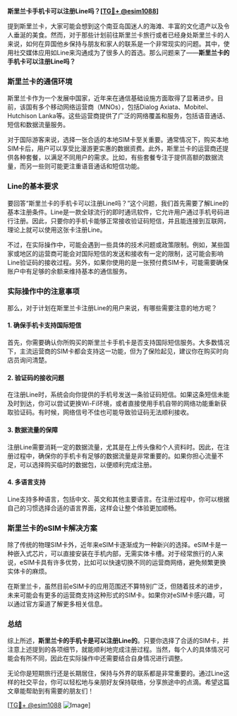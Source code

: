 **斯里兰卡手机卡可以注册Line吗？[[TG💪+ @esim1088](https://t.me/s/esim1088)]**

提到斯里兰卡，大家可能会想到这个南亚岛国迷人的海滩、丰富的文化遗产以及令人垂涎的美食。然而，对于那些计划前往斯里兰卡旅行或者已经身处斯里兰卡的人来说，如何在异国他乡保持与朋友和家人的联系是一个非常现实的问题。其中，使用社交媒体应用如Line来沟通成为了很多人的首选。那么问题来了——**斯里兰卡的手机卡可以注册Line吗？**

### 斯里兰卡的通信环境

斯里兰卡作为一个发展中国家，近年来在通信基础设施方面取得了显著进步。目前，该国有多个移动网络运营商（MNOs），包括Dialog Axiata、Mobitel、Hutchison Lanka等。这些运营商提供了广泛的网络覆盖和服务，包括语音通话、短信和数据流量服务。

对于国际游客来说，选择一张合适的本地SIM卡至关重要。通常情况下，购买本地SIM卡后，用户可以享受比漫游更实惠的数据资费。此外，斯里兰卡的运营商还提供各种套餐，以满足不同用户的需求。比如，有些套餐专注于提供高额的数据流量，而另一些则可能更注重语音通话和短信功能。

### Line的基本要求

要回答“斯里兰卡的手机卡可以注册Line吗？”这个问题，我们首先需要了解Line的基本注册条件。Line是一款全球流行的即时通讯软件，它允许用户通过手机号码进行注册。因此，只要你的手机卡能够正常接收验证码短信，并且能连接到互联网，理论上就可以使用这张卡注册Line。

不过，在实际操作中，可能会遇到一些具体的技术问题或政策限制。例如，某些国家或地区的运营商可能会对国际短信的发送和接收有一定的限制，这可能会影响Line验证码的接收过程。另外，如果你使用的是一张预付费SIM卡，可能需要确保账户中有足够的余额来维持基本的通信服务。

### 实际操作中的注意事项

那么，对于计划在斯里兰卡注册Line的用户来说，有哪些需要注意的地方呢？

#### 1. 确保手机卡支持国际短信

首先，你需要确认你所购买的斯里兰卡手机卡是否支持国际短信服务。大多数情况下，主流运营商的SIM卡都会支持这一功能，但为了保险起见，建议你在购买时向店员询问清楚。

#### 2. 验证码的接收问题

在注册Line时，系统会向你提供的手机号发送一条验证码短信。如果这条短信未能及时到达，你可以尝试更换Wi-Fi环境，或者直接使用手机自带的网络功能重新获取验证码。有时候，网络信号不佳也可能导致验证码无法顺利接收。

#### 3. 数据流量的保障

注册Line需要消耗一定的数据流量，尤其是在上传头像和个人资料时。因此，在注册过程中，确保你的手机卡有足够的数据流量是非常重要的。如果你担心流量不足，可以选择购买临时的数据包，以便顺利完成注册。

#### 4. 多语言支持

Line支持多种语言，包括中文、英文和其他主要语言。在注册过程中，你可以根据自己的习惯选择合适的语言界面，这样会让整个体验更加顺畅。

### 斯里兰卡的eSIM卡解决方案

除了传统的物理SIM卡外，近年来eSIM卡逐渐成为一种新兴的选择。eSIM卡是一种嵌入式芯片，可以直接安装在手机内部，无需实体卡槽。对于经常旅行的人来说，eSIM卡具有许多优势，比如可以快速切换不同的运营商网络，避免频繁更换实体卡的麻烦。

在斯里兰卡，虽然目前eSIM卡的应用范围还不算特别广泛，但随着技术的进步，未来可能会有更多的运营商支持这种形式的SIM卡。如果你对eSIM卡感兴趣，可以通过官方渠道了解更多相关信息。

### 总结

综上所述，**斯里兰卡的手机卡是可以注册Line的**。只要你选择了合适的SIM卡，并注意上述提到的各项细节，就能顺利地完成注册过程。当然，每个人的具体情况可能会有所不同，因此在实际操作中还需要结合自身情况进行调整。

无论你是短期旅行还是长期居住，保持与外界的联系都是非常重要的。通过Line这样的社交平台，你可以轻松地与亲朋好友保持联络，分享旅途中的点滴。希望这篇文章能帮助到有需要的朋友们！

[[TG💪+ @esim1088](https://t.me/s/esim1088) ![Image](https://i.postimg.cc/4NQfJmqS/Snipaste-2025-05-13-00-14-12.png)]